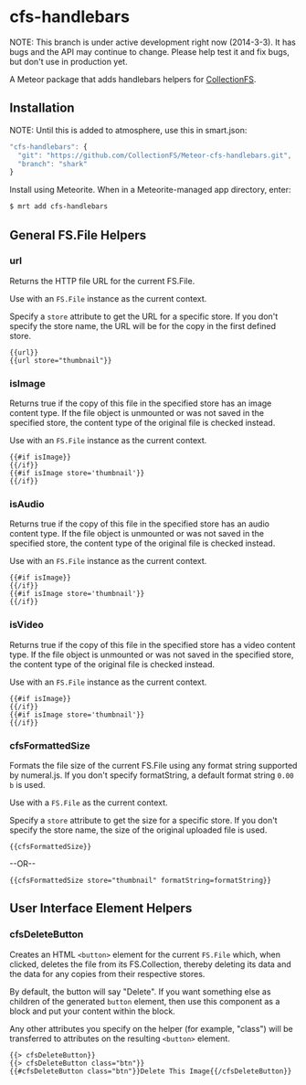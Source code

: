 cfs-handlebars
=========================

NOTE: This branch is under active development right now (2014-3-3). It has
bugs and the API may continue to change. Please help test it and fix bugs,
but don't use in production yet.

A Meteor package that adds handlebars helpers for [CollectionFS](https://github.com/CollectionFS/Meteor-CollectionFS).

## Installation

NOTE: Until this is added to atmosphere, use this in smart.json:

```js
"cfs-handlebars": {
  "git": "https://github.com/CollectionFS/Meteor-cfs-handlebars.git",
  "branch": "shark"
}
```

Install using Meteorite. When in a Meteorite-managed app directory, enter:

```bash
$ mrt add cfs-handlebars
```

## General FS.File Helpers

### url

Returns the HTTP file URL for the current FS.File.

Use with an `FS.File` instance as the current context.

Specify a `store` attribute to get the URL for a specific store. If you don't
specify the store name, the URL will be for the copy in the first defined store.

```
{{url}}
{{url store="thumbnail"}}
```

### isImage

Returns true if the copy of this file in the specified store has an image
content type. If the file object is unmounted or was not saved in the specified
store, the content type of the original file is checked instead.

Use with an `FS.File` instance as the current context.

```
{{#if isImage}}
{{/if}}
{{#if isImage store='thumbnail'}}
{{/if}}
```

### isAudio

Returns true if the copy of this file in the specified store has an audio
content type. If the file object is unmounted or was not saved in the specified
store, the content type of the original file is checked instead.

Use with an `FS.File` instance as the current context.

```
{{#if isImage}}
{{/if}}
{{#if isImage store='thumbnail'}}
{{/if}}
```

### isVideo

Returns true if the copy of this file in the specified store has a video
content type. If the file object is unmounted or was not saved in the specified
store, the content type of the original file is checked instead.

Use with an `FS.File` instance as the current context.

```
{{#if isImage}}
{{/if}}
{{#if isImage store='thumbnail'}}
{{/if}}
```

### cfsFormattedSize

Formats the file size of the current FS.File using any format string supported by
numeral.js. If you don't specify formatString, a default format string
`0.00 b` is used.

Use with a `FS.File` as the current context.

Specify a `store` attribute to get the size for a specific store. If you don't
specify the store name, the size of the original uploaded file is used.

```
{{cfsFormattedSize}}
```

--OR--

```
{{cfsFormattedSize store="thumbnail" formatString=formatString}}
```

## User Interface Element Helpers

### cfsDeleteButton

Creates an HTML `<button>` element for the current `FS.File` which, when clicked,
deletes the file from its FS.Collection, thereby deleting its data and the data
for any copies from their respective stores.

By default, the button will say "Delete". If you want something else as 
children of the generated `button` element, then use this component as a block
and put your content within the block.

Any other attributes you specify on the helper (for example, "class") will be
transferred to attributes on the resulting `<button>` element.

```
{{> cfsDeleteButton}}
{{> cfsDeleteButton class="btn"}}
{{#cfsDeleteButton class="btn"}}Delete This Image{{/cfsDeleteButton}}
```